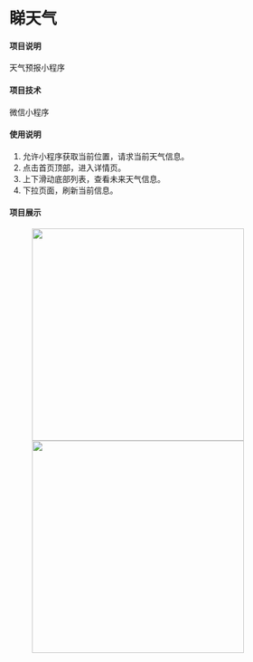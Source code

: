 # 睇天气
#### 项目说明
天气预报小程序

#### 项目技术
微信小程序

#### 使用说明
1. 允许小程序获取当前位置，请求当前天气信息。
2. 点击首页顶部，进入详情页。
3. 上下滑动底部列表，查看未来天气信息。
4. 下拉页面，刷新当前信息。

#### 项目展示
<figure class="half">
<img src="https://i.loli.net/2019/08/20/sWG3yKmCqFrEYO2.png" width="375px" />
<img src="https://i.loli.net/2019/08/20/EHxAVP3NsLdri72.png" width="375px" />
</figure>
